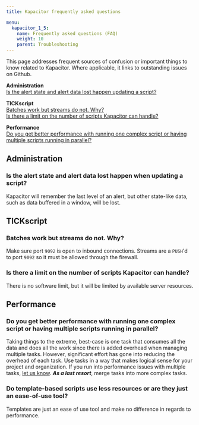 ```yaml
---
title: Kapacitor frequently asked questions

menu:
  kapacitor_1_5:
    name: Frequently asked questions (FAQ)
    weight: 10
    parent: Troubleshooting
---
```


This page addresses frequent sources of confusion or important things to know related to Kapacitor.
Where applicable, it links to outstanding issues on Github.

**Administration**  
[Is the alert state and alert data lost happen updating a script?](#is-the-alert-state-and-alert-data-lost-happen-when-updating-a-script)  

**TICKscript**  
[Batches work but streams do not. Why?](#batches-work-but-streams-do-not-why)  
[Is there a limit on the number of scripts Kapacitor can handle?](#is-there-a-limit-on-the-number-of-scripts-kapacitor-can-handle)  

**Performance**  
[Do you get better performance with running one complex script or having multiple scripts running in parallel?](#do-you-get-better-performance-with-running-one-complex-script-or-having-multiple-scripts-running-in-parallel)  

## Administration

### Is the alert state and alert data lost happen when updating a script?
Kapacitor will remember the last level of an alert, but other state-like data, such as data buffered in a window, will be lost.

## TICKscript

### Batches work but streams do not. Why?
Make sure port `9092` is open to inbound connections.
Streams are a `PUSH`'d to port `9092` so it must be allowed through the firewall.

### Is there a limit on the number of scripts Kapacitor can handle?
There is no software limit, but it will be limited by available server resources.

## Performance

### Do you get better performance with running one complex script or having multiple scripts running in parallel?
Taking things to the extreme, best-case is one task that consumes all the data and does all the work since there is added overhead when managing multiple tasks.
However, significant effort has gone into reducing the overhead of each task.
Use tasks in a way that makes logical sense for your project and organization.
If you run into performance issues with multiple tasks, [let us know](https://github.com/influxdata/kapacitor/issues/new). _**As a last resort**_, merge tasks into more complex tasks.

### Do template-based scripts use less resources or are they just an ease-of-use tool?
Templates are just an ease of use tool and make no difference in regards to performance.
